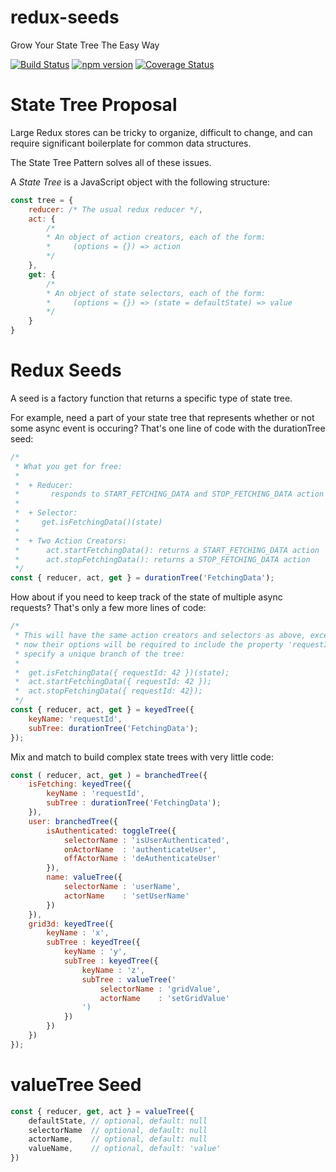# redux-seeds
Grow Your State Tree The Easy Way


[![Build Status](https://travis-ci.org/quinnnned/redux-seeds.svg?branch=master)](https://travis-ci.org/quinnnned/redux-seeds)
[![npm version](https://img.shields.io/npm/v/redux-seeds.svg?style=flat-square)](https://www.npmjs.com/package/redux-seeds)
[![Coverage Status](https://coveralls.io/repos/github/quinnnned/redux-seeds/badge.svg?branch=master)](https://coveralls.io/github/quinnnned/redux-seeds?branch=master)

# State Tree Proposal

Large Redux stores can be tricky to organize, difficult to change, and can
require significant boilerplate for common data structures.

The State Tree Pattern solves all of these issues.

A *State Tree* is a JavaScript object with the following structure:

```` js
const tree = {
    reducer: /* The usual redux reducer */,
    act: { 
        /* 
        * An object of action creators, each of the form:
        *     (options = {}) => action
        */ 
    },
    get: {
        /* 
        * An object of state selectors, each of the form:
        *     (options = {}) => (state = defaultState) => value  
        */ 
    } 
}
````

# Redux Seeds
A seed is a factory function that returns a specific type of state tree.

For example, need a part of your state tree that represents whether or not some
async event is occuring? That's one line of code with the durationTree seed:
````js
/* 
 * What you get for free:
 *
 *  + Reducer:
 *       responds to START_FETCHING_DATA and STOP_FETCHING_DATA action types
 *
 *  + Selector: 
 *     get.isFetchingData()(state)
 *
 *  + Two Action Creators: 
 *      act.startFetchingData(): returns a START_FETCHING_DATA action
 *      act.stopFetchingData(): returns a STOP_FETCHING_DATA action 
 */
const { reducer, act, get } = durationTree('FetchingData');
````

How about if you need to keep track of the state of multiple async requests?
That's only a few more lines of code:

````js
/* 
 * This will have the same action creators and selectors as above, except now
 * now their options will be required to include the property 'requestId', to
 * specify a unique branch of the tree: 
 *
 *  get.isFetchingData({ requestId: 42 })(state);
 *  act.startFetchingData({ requestId: 42 });
 *  act.stopFetchingData({ requestId: 42});
 */
const { reducer, act, get } = keyedTree({
    keyName: 'requestId',
    subTree: durationTree('FetchingData');
});
````

Mix and match to build complex state trees with very little code:
````js
const ( reducer, act, get ) = branchedTree({
    isFetching: keyedTree({
        keyName : 'requestId',
        subTree : durationTree('FetchingData');
    }),
    user: branchedTree({
        isAuthenticated: toggleTree({
            selectorName : 'isUserAuthenticated',
            onActorName  : 'authenticateUser',
            offActorName : 'deAuthenticateUser'  
        }),
        name: valueTree({
            selectorName : 'userName',
            actorName    : 'setUserName'
        })
    }),
    grid3d: keyedTree({
        keyName : 'x',
        subTree : keyedTree({
            keyName : 'y',
            subTree : keyedTree({
                keyName : 'z',
                subTree : valueTree('
                    selectorName : 'gridValue',
                    actorName    : 'setGridValue'
                ')
            })
        })
    })
});
````

# valueTree Seed
````js
const { reducer, get, act } = valueTree({
    defaultState, // optional, default: null
    selectorName  // optional, default: null
    actorName,    // optional, default: null
    valueName,    // optional, default: 'value'
})
````

